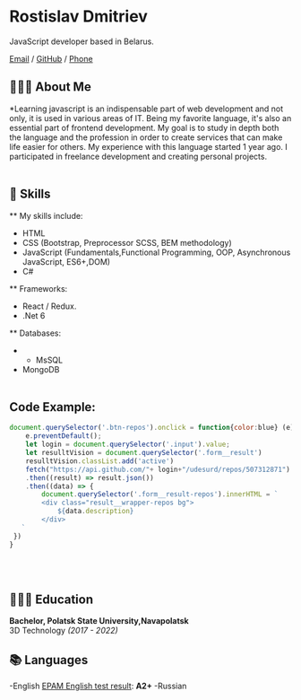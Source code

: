 # Rostislav Dmitriev
JavaScript developer based in Belarus.<br>

[Email](mailto:udesurd@gmail.com) / [GitHub](https://github.com/udesurd/) / [Phone](+375296437427)

## 👨🏻‍💻 About Me

*Learning javascript is an indispensable part of web development and not only, it is used in various areas of IT. 
Being my favorite language, it's also an essential part of frontend development.
My goal is to study in depth both the language and the profession in order to create services that can make life easier for others.
My experience with this language started 1 year ago. I participated in freelance development and creating personal projects.
<br><br>

## 🦤 Skills

** My skills include:
- HTML 
- CSS (Bootstrap, Preprocessor SCSS, BEM methodology)
- JavaScript (Fundamentals,Functional Programming, OOP, Asynchronous JavaScript, ES6+,DOM)
- C#

** Frameworks:
- React / Redux.
- .Net 6

** Databases:
- - MsSQL
- MongoDB
<br><br>

## Code Example:

```js
document.querySelector('.btn-repos').onclick = function{color:blue} (e) {
    e.preventDefault();
    let login = document.querySelector('.input').value;
    let resulltVision = document.querySelector('.form__result')
    resulltVision.classList.add('active')
    fetch("https://api.github.com/"+ login+"/udesurd/repos/507312871")
    .then((result) => result.json())
    .then((data) => {
        document.querySelector('.form__result-repos').innerHTML = `
        <div class="result__wrapper-repos bg">
            ${data.description}
        </div>
   `
 })
}
```
<br><br>

## 👨🏻‍🎓 Education

**Bachelor, Polatsk State University,Navapolatsk**<br>
3D Technology _(2017 - 2022)_ <br>

## 📚 Languages

-English [EPAM English test result]([https://examinator.epam.com/Main/PersonalAssignments](https://examinator.epam.com/Main/PersonalAssignments/438259)): **A2+**
-Russian

<br>
<br>



